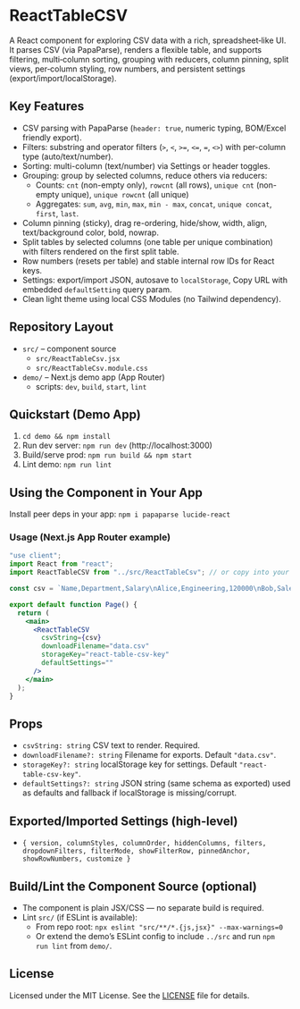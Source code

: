 # ReactTableCSV

A React component for exploring CSV data with a rich, spreadsheet‑like UI. It parses CSV (via PapaParse), renders a flexible table, and supports filtering, multi‑column sorting, grouping with reducers, column pinning, split views, per‑column styling, row numbers, and persistent settings (export/import/localStorage).

## Key Features
- CSV parsing with PapaParse (`header: true`, numeric typing, BOM/Excel friendly export).
- Filters: substring and operator filters (`>`, `<`, `>=`, `<=`, `=`, `<>`) with per-column type (auto/text/number).
- Sorting: multi-column (text/number) via Settings or header toggles.
- Grouping: group by selected columns, reduce others via reducers:
  - Counts: `cnt` (non-empty only), `rowcnt` (all rows), `unique cnt` (non-empty unique), `unique rowcnt` (all unique)
  - Aggregates: `sum`, `avg`, `min`, `max`, `min - max`, `concat`, `unique concat`, `first`, `last`.
- Column pinning (sticky), drag re-ordering, hide/show, width, align, text/background color, bold, nowrap.
- Split tables by selected columns (one table per unique combination) with filters rendered on the first split table.
- Row numbers (resets per table) and stable internal row IDs for React keys.
- Settings: export/import JSON, autosave to `localStorage`, Copy URL with embedded `defaultSetting` query param.
- Clean light theme using local CSS Modules (no Tailwind dependency).

## Repository Layout
- `src/` – component source
  - `src/ReactTableCsv.jsx`
  - `src/ReactTableCsv.module.css`
- `demo/` – Next.js demo app (App Router)
  - scripts: `dev`, `build`, `start`, `lint`

## Quickstart (Demo App)
1) `cd demo && npm install`
2) Run dev server: `npm run dev` (http://localhost:3000)
3) Build/serve prod: `npm run build && npm start`
4) Lint demo: `npm run lint`

## Using the Component in Your App
Install peer deps in your app: `npm i papaparse lucide-react`

### Usage (Next.js App Router example)
```jsx
"use client";
import React from "react";
import ReactTableCSV from "../src/ReactTableCsv"; // or copy into your app

const csv = `Name,Department,Salary\nAlice,Engineering,120000\nBob,Sales,90000`;

export default function Page() {
  return (
    <main>
      <ReactTableCSV
        csvString={csv}
        downloadFilename="data.csv"
        storageKey="react-table-csv-key"
        defaultSettings=""
      />
    </main>
  );
}
```

## Props
- `csvString: string` CSV text to render. Required.
- `downloadFilename?: string` Filename for exports. Default `"data.csv"`.
- `storageKey?: string` localStorage key for settings. Default `"react-table-csv-key"`.
- `defaultSettings?: string` JSON string (same schema as exported) used as defaults and fallback if localStorage is missing/corrupt.

## Exported/Imported Settings (high‑level)
- `{ version, columnStyles, columnOrder, hiddenColumns, filters, dropdownFilters, filterMode, showFilterRow, pinnedAnchor, showRowNumbers, customize }`

## Build/Lint the Component Source (optional)
- The component is plain JSX/CSS — no separate build is required.
- Lint `src/` (if ESLint is available):
  - From repo root: `npx eslint "src/**/*.{js,jsx}" --max-warnings=0`
  - Or extend the demo’s ESLint config to include `../src` and run `npm run lint` from `demo/`.

## License
Licensed under the MIT License. See the [LICENSE](./LICENSE) file for details.
